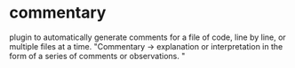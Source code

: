 # commentary
plugin to automatically generate comments for a file of code, line by line, or multiple files at a time. "Commentary -> explanation or interpretation in the form of a series of comments or observations. "
